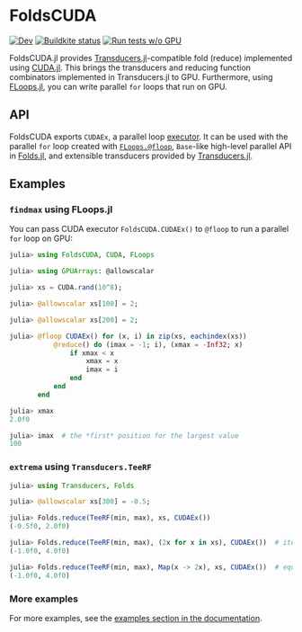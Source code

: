# FoldsCUDA

[![Dev](https://img.shields.io/badge/docs-dev-blue.svg)](https://juliafolds.github.io/FoldsCUDA.jl/dev)
[![Buildkite status](https://badge.buildkite.com/c4196ef2fa588454c146bab0001d0f8de876aa864ab7c5de80.svg?branch=master)](https://buildkite.com/julialang/foldscuda-dot-jl)
[![Run tests w/o GPU](https://github.com/JuliaFolds/FoldsCUDA.jl/workflows/Run%20tests%20w/o%20GPU/badge.svg)](https://github.com/JuliaFolds/FoldsCUDA.jl/actions?query=workflow%3A%22Run+tests+w%2Fo+GPU%22)

FoldsCUDA.jl provides
[Transducers.jl](https://github.com/JuliaFolds/Transducers.jl)-compatible
fold (reduce) implemented using
[CUDA.jl](https://github.com/JuliaGPU/CUDA.jl).  This brings the
transducers and reducing function combinators implemented in
Transducers.jl to GPU.  Furthermore, using
[FLoops.jl](https://github.com/JuliaFolds/FLoops.jl), you can write
parallel `for` loops that run on GPU.

## API

FoldsCUDA exports `CUDAEx`, a parallel loop
[executor](https://juliafolds.github.io/Transducers.jl/dev/explanation/glossary/#glossary-executor).
It can be used with the parallel `for` loop created with
[`FLoops.@floop`](https://github.com/JuliaFolds/FLoops.jl),
`Base`-like high-level parallel API in
[Folds.jl](https://github.com/JuliaFolds/Folds.jl), and extensible
transducers provided by
[Transducers.jl](https://github.com/JuliaFolds/Transducers.jl).

## Examples

### `findmax` using FLoops.jl

You can pass CUDA executor `FoldsCUDA.CUDAEx()` to `@floop` to run a
parallel `for` loop on GPU:

```julia
julia> using FoldsCUDA, CUDA, FLoops

julia> using GPUArrays: @allowscalar

julia> xs = CUDA.rand(10^8);

julia> @allowscalar xs[100] = 2;

julia> @allowscalar xs[200] = 2;

julia> @floop CUDAEx() for (x, i) in zip(xs, eachindex(xs))
           @reduce() do (imax = -1; i), (xmax = -Inf32; x)
               if xmax < x
                   xmax = x
                   imax = i
               end
           end
       end

julia> xmax
2.0f0

julia> imax  # the *first* position for the largest value
100
```

### `extrema` using `Transducers.TeeRF`

```julia
julia> using Transducers, Folds

julia> @allowscalar xs[300] = -0.5;

julia> Folds.reduce(TeeRF(min, max), xs, CUDAEx())
(-0.5f0, 2.0f0)

julia> Folds.reduce(TeeRF(min, max), (2x for x in xs), CUDAEx())  # iterator comprehension works
(-1.0f0, 4.0f0)

julia> Folds.reduce(TeeRF(min, max), Map(x -> 2x), xs, CUDAEx())  # equivalent, using a transducer
(-1.0f0, 4.0f0)
```

### More examples

For more examples, see the
[examples section in the documentation](https://juliafolds.github.io/FoldsCUDA.jl/dev/examples/).
